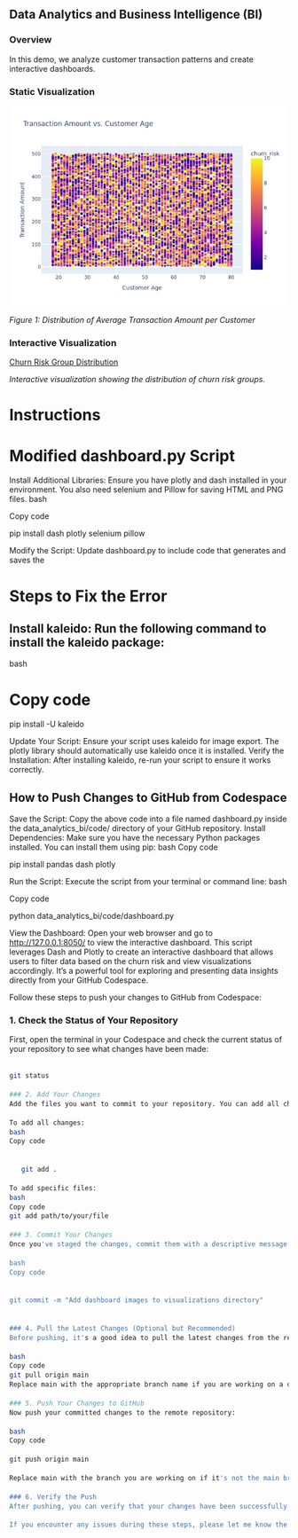 ## Data Analytics and Business Intelligence (BI)

### Overview

In this demo, we analyze customer transaction patterns and create interactive dashboards.

### Static Visualization

![Dashboard Overview](visualizations/scatter_transaction_age.png)

*Figure 1: Distribution of Average Transaction Amount per Customer*

### Interactive Visualization

[Churn Risk Group Distribution](visualizations/Dash5in1.pdf)



*Interactive visualization showing the distribution of churn risk groups.*

# Instructions



# Modified dashboard.py Script
Install Additional Libraries: Ensure you have plotly and dash installed in your environment. You also need selenium and Pillow for saving HTML and PNG files.
bash


Copy code

   pip install dash plotly selenium pillow
   
Modify the Script: Update dashboard.py to include code that generates and saves the 

# Steps to Fix the Error
## Install kaleido: Run the following command to install the kaleido package:
bash
# Copy code

  pip install -U kaleido

Update Your Script: Ensure your script uses kaleido for image export. The plotly library should automatically use kaleido once it is installed.
Verify the Installation: After installing kaleido, re-run your script to ensure it works correctly.
## How to Push Changes to GitHub from Codespace
Save the Script: Copy the above code into a file named dashboard.py inside the data_analytics_bi/code/ directory of your GitHub repository.
Install Dependencies: Make sure you have the necessary Python packages installed. You can install them using pip:
bash
Copy code
   
   
   pip install pandas dash plotly

   
Run the Script: Execute the script from your terminal or command line:
bash

Copy code

   python data_analytics_bi/code/dashboard.py
   
View the Dashboard: Open your web browser and go to http://127.0.0.1:8050/ to view the interactive dashboard.
This script leverages Dash and Plotly to create an interactive dashboard that allows users to filter data based on the churn risk and view visualizations accordingly. It’s a powerful tool for exploring and presenting data insights directly from your GitHub Codespace.


Follow these steps to push your changes to GitHub from Codespace:

### 1. Check the Status of Your Repository

First, open the terminal in your Codespace and check the current status of your repository to see what changes have been made:

```bash

git status

### 2. Add Your Changes
Add the files you want to commit to your repository. You can add all changes or specify particular files:

To add all changes:
bash
Copy code


   git add .

To add specific files:
bash
Copy code
git add path/to/your/file

### 3. Commit Your Changes
Once you've staged the changes, commit them with a descriptive message:

bash
Copy code


git commit -m "Add dashboard images to visualizations directory"


### 4. Pull the Latest Changes (Optional but Recommended)
Before pushing, it's a good idea to pull the latest changes from the remote repository to ensure that your local branch is up to date:

bash
Copy code
git pull origin main
Replace main with the appropriate branch name if you are working on a different branch.

### 5. Push Your Changes to GitHub
Now push your committed changes to the remote repository:

bash
Copy code

git push origin main

Replace main with the branch you are working on if it's not the main branch.

### 6. Verify the Push
After pushing, you can verify that your changes have been successfully pushed by checking your GitHub repository on the GitHub website.

If you encounter any issues during these steps, please let me know the specific error message, and I can help troubleshoot!
